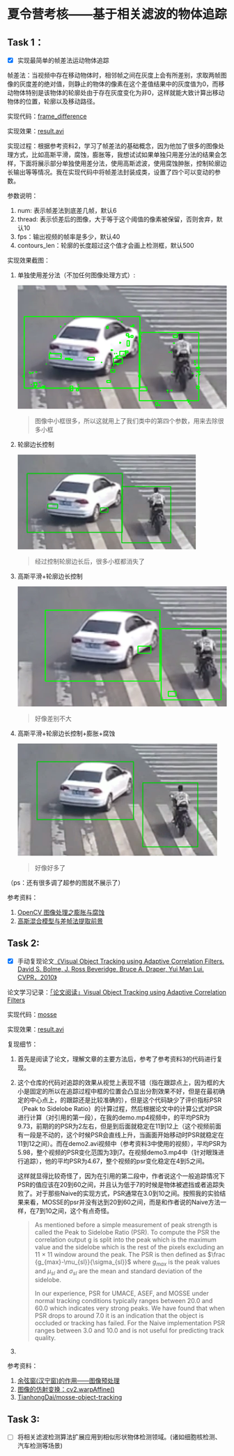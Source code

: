 # 夏令营考核——基于相关滤波的物体追踪

## Task 1：

- [x] 实现最简单的帧差法运动物体追踪

帧差法：当视频中存在移动物体时，相邻帧之间在灰度上会有所差别，求取两帧图像的灰度差的绝对值，则静止的物体的像素在这个差值结果中的灰度值为0，而移动物体特别是该物体的轮廓处由于存在灰度变化为非0，这样就能大致计算出移动物体的位置，轮廓以及移动路径。

实现代码：[frame_difference](https://github.com/zeroRains/Task-for-object-chacking/blob/master/Task_1/frame_difference_method.py#L1)

实现效果：[result.avi](https://github.com/zeroRains/Task-for-object-chacking/raw/master/Task_1/result.avi)

实现过程：根据参考资料2，学习了帧差法的基础概念，因为他加了很多的图像处理方式，比如高斯平滑，腐蚀，膨胀等，我想试试如果单独只用差分法的结果会怎样，下面将展示部分单独使用差分法，使用高斯滤波，使用腐蚀肿胀，控制轮廓边长输出等等情况。我在实现代码中将帧差法封装成类，设置了四个可以变动的参数。

参数说明：
1. num: 表示帧差法到底差几帧，默认6
2. thread: 表示侦差后的图像，大于等于这个阈值的像素被保留，否则舍弃，默认10
3. fps：输出视频的帧率是多少，默认40
4. contours_len：轮廓的长度超过这个值才会画上检测框，默认500

实现效果截图：
1. 单独使用差分法（不加任何图像处理方式）:

    ![](images/fig1.png)

    > 图像中小框很多，所以这就用上了我们类中的第四个参数，用来去除很多小框

2. 轮廓边长控制

    ![](images/fig2.png)

    > 经过控制轮廓边长后，很多小框都消失了

3. 高斯平滑+轮廓边长控制

    ![](images/fig3.png)
    
    > 好像差别不大

4. 高斯平滑+轮廓边长控制+膨胀+腐蚀

    ![](images/fig4.png)
    
    > 好像好多了

（ps：还有很多调了超参的图就不展示了）

参考资料：
1. [OpenCV 图像处理之膨胀与腐蚀](https://zhuanlan.zhihu.com/p/110330329)
2. [高斯混合模型与差帧法提取前景](https://blog.csdn.net/qq_45087786/article/details/121865855)


## Task 2:


- [x] 手动复现论文[《Visual Object Tracking using Adaptive Correlation Filters. David S. Bolme, J. Ross Beveridge, Bruce A. Draper, Yui Man Lui. CVPR，2010》](https://ieeexplore.ieee.org/abstract/document/5539960)

论文学习记录：[「论文阅读」Visual Object Tracking using Adaptive Correlation Filters](https://blog.zerorains.top/2022/07/02/%E3%80%8C%E8%AE%BA%E6%96%87%E9%98%85%E8%AF%BB%E3%80%8DVisual-Object-Tracking-using-Adaptive-Correlation-Filters/)

实现代码：[mosse](https://github.com/zeroRains/Task-for-object-chacking/blob/master/Task_2/mosse.py#L1)

实现效果：[result.avi](https://github.com/zeroRains/Task-for-object-chacking/raw/master/Task_2/result.avi)

复现细节：

1. 首先是阅读了论文，理解文章的主要方法后，参考了参考资料3的代码进行复现。

2. 这个仓库的代码对追踪的效果从视觉上表现不错（指在跟踪点上，因为框的大小是固定的所以在追踪过程中框的位置会凸显出分割效果不好，但是在最初确定的中心点上，的跟踪还是比较准确的），但是这个代码缺少了评价指标PSR（Peak to Sidelobe Ratio）的计算过程，然后根据论文中的计算公式对PSR进行计算（对引用的第一段），在我的demo.mp4视频中，的平均PSR为9.73，前期的的PSR为2左右，但是到后面就稳定在11到12上（这个视频前面有一段是不动的，这个时候PSR会直线上升，当画面开始移动时PSR就稳定在11到12之间）。而在demo2.avi视频中（参考资料3中使用的视频），平均PSR为5.98，整个视频的PSR变化范围为3到7。在视频demo3.mp4中（针对眼珠进行追踪），他的平均PSR为4.67，整个视频的psr变化稳定在4到5之间。

   这样就显得比较奇怪了，因为在引用的第二段中，作者说这个一般追踪情况下PSR的值应该在20到60之间，并且认为低于7的时候是物体被遮挡或者追踪失败了。对于那些Naive的实现方式，PSR通常在3.0到10之间。按照我的实验结果来看，MOSSE的psr并没有达到20到60之间，而是和作者说的Naive方法一样，在7到10之间，这个有点奇怪。

   >As mentioned before a simple measurement of peak strength is called the Peak to Sidelobe Ratio (PSR). To compute the PSR the correlation output g is split into the peak which is the maximum value and the sidelobe which is the rest of the pixels excluding an 11 × 11 window around the peak. The PSR is then defined as $\frac {g_{max}-\mu_{sl}}{\sigma_{sl}}$ where $g_{max}$ is the peak values and $\mu_{sl}$ and $\sigma_{sl}$ are the mean and standard deviation of the sidelobe.
   >
   >In our experience, PSR for UMACE, ASEF, and MOSSE under normal tracking conditions typically ranges between 20.0 and 60.0 which indicates very strong peaks. We have found that when PSR drops to around 7.0 it is an indication that the object is occluded or tracking has failed. For the Naive implementation PSR ranges between 3.0 and 10.0 and is not useful for predicting track quality.

3. 

参考资料：

1. [余弦窗(汉宁窗)的作用——图像预处理](https://blog.csdn.net/dengheCSDN/article/details/78085468)
2. [图像的仿射变换：cv2.warpAffine()](https://zhuanlan.zhihu.com/p/416073892)
3. [TianhongDai/mosse-object-tracking](https://github.com/TianhongDai/mosse-object-tracking)


## Task 3:


- [ ] 将相关滤波检测算法扩展应用到相似形状物体检测领域。(诸如细胞核检测、汽车检测等场景)

